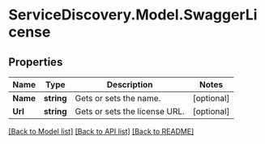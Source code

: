 # ServiceDiscovery.Model.SwaggerLicense
## Properties

Name | Type | Description | Notes
------------ | ------------- | ------------- | -------------
**Name** | **string** | Gets or sets the name. | [optional] 
**Url** | **string** | Gets or sets the license URL. | [optional] 

[[Back to Model list]](../README.md#documentation-for-models) [[Back to API list]](../README.md#documentation-for-api-endpoints) [[Back to README]](../README.md)

